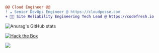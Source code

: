 ```diff
@@ Cloud Engineer @@
! ☁️ Senior DevOps Engineer @ https://cloudposse.com
+ 👨‍💻 Site Reliability Engineering Tech Lead @ https://codefresh.io
```

![Anurag's GitHub stats](https://github-readme-stats.vercel.app/api?username=korenyoni&count_private=true&theme=synthwave&show_icons=true)

[![Hack the Box](https://www.hackthebox.eu/badge/image/1343264)](https://app.hackthebox.com/profile/1343264)

![](https://komarev.com/ghpvc/?username=korenyoni&color=2b2139)
